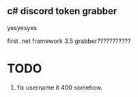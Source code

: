 ## c# discord token grabber
yesyesyes

first .net framework 3.5 grabber???????????

# TODO
1. fix username it 400 somehow.


